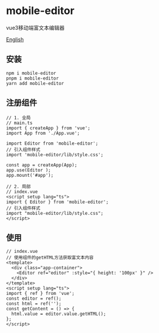 # mobile-editor

vue3移动端富文本编辑器

[English](https://github.com/wxuanwx/mobile-editor/blob/master/README_en.md)

## 安装

    npm i mobile-editor
    pnpm i mobile-editor
    yarn add mobile-editor

## 注册组件

    // 1. 全局
    // main.ts
    import { createApp } from 'vue';
    import App from './App.vue';

    import Editor from 'mobile-editor';
    // 引入组件样式
    import 'mobile-editor/lib/style.css';

    const app = createApp(App);
    app.use(Editor );
    app.mount('#app');

    // 2. 局部
    // index.vue
    <script setup lang="ts">
    import { Editor } from 'mobile-editor';
    // 引入组件样式
    import "mobile-editor/lib/style.css";
    </script>

## 使用

```
// index.vue
// 使用组件的getHTML方法获取富文本内容
<template>
  <div class="app-container">
    <Editor ref="editor" :style="{ height: '100px' }" />
  </div>
</template>
<script setup lang="ts">
import { ref } from 'vue';
const editor = ref();
const html = ref('');
const getContent = () => {
  html.value = editor.value.getHTML();
};
</script>
```
